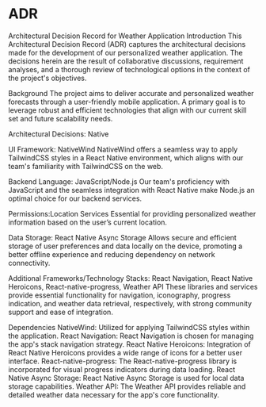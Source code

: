 # ADR

Architectural Decision Record for Weather Application
Introduction
This Architectural Decision Record (ADR) captures the architectural decisions made for the development of our personalized weather application. The decisions herein are the result of collaborative discussions, requirement analyses, and a thorough review of technological options in the context of the project's objectives.

Background
The project aims to deliver accurate and personalized weather forecasts through a user-friendly mobile application. A primary goal is to leverage robust and efficient technologies that align with our current skill set and future scalability needs.

Architectural Decisions: Native

UI Framework: NativeWind
NativeWind offers a seamless way to apply TailwindCSS styles in a React Native environment, which aligns with our team's familiarity with TailwindCSS on the web.


Backend Language: JavaScript/Node.js
Our team's proficiency with JavaScript and the seamless integration with React Native make Node.js an optimal choice for our backend services.

Permissions:Location Services
Essential for providing personalized weather information based on the user’s current location.

Data Storage: React Native Async Storage
Allows secure and efficient storage of user preferences and data locally on the device, promoting a better offline experience and reducing dependency on network connectivity.

Additional Frameworks/Technology Stacks: React Navigation, React Native Heroicons, React-native-progress, Weather API
These libraries and services provide essential functionality for navigation, iconography, progress indication, and weather data retrieval, respectively, with strong community support and ease of integration.

Dependencies
NativeWind: Utilized for applying TailwindCSS styles within the application.
React Navigation: React Navigation is chosen for managing the app's stack navigation strategy.
React Native Heroicons: Integration of React Native Heroicons provides a wide range of icons for a better user interface.
React-native-progress: The React-native-progress library is incorporated for visual progress indicators during data loading.
React Native Async Storage: React Native Async Storage is used for local data storage capabilities.
Weather API: The Weather API provides reliable and detailed weather data necessary for the app's core functionality.

